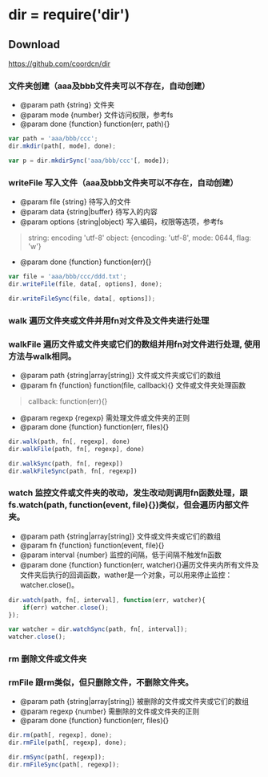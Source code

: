 # dir = require('dir')

## Download
https://github.com/coordcn/dir

### 文件夹创建（aaa及bbb文件夹可以不存在，自动创建）
+ @param path {string} 文件夹
+ @param mode {number} 文件访问权限，参考fs
+ @param done {function} function(err, path){}

```js
var path = 'aaa/bbb/ccc';
dir.mkdir(path[, mode], done);

var p = dir.mkdirSync('aaa/bbb/ccc'[, mode]);
```

### writeFile 写入文件（aaa及bbb文件夹可以不存在，自动创建）
+ @param file {string} 待写入的文件
+ @param data {string|buffer} 待写入的内容
+ @param options {string|object} 写入编码，权限等选项，参考fs
>  string: encoding 'utf-8'
>  object: {encoding: 'utf-8', mode: 0644, flag: 'w'}
+ @param done {function} function(err){}

```js
var file = 'aaa/bbb/ccc/ddd.txt';
dir.writeFile(file, data[, options], done);

dir.writeFileSync(file, data[, options]);
```

### walk 遍历文件夹或文件并用fn对文件及文件夹进行处理
### walkFile 遍历文件或文件夹或它们的数组并用fn对文件进行处理, 使用方法与walk相同。
+ @param path {string|array[string]} 文件或文件夹或它们的数组
+ @param fn {function} function(file, callback){} 文件或文件夹处理函数 
>  callback: function(err){}
+ @param regexp {regexp} 需处理文件或文件夹的正则
+ @param done {function} function(err, files){}

```js
dir.walk(path, fn[, regexp], done)
dir.walkFile(path, fn[, regexp], done)

dir.walkSync(path, fn[, regexp])
dir.walkFileSync(path, fn[, regexp])
```

### watch 监控文件或文件夹的改动，发生改动则调用fn函数处理，跟fs.watch(path, function(event, file){})类似，但会遍历内部文件夹。
+ @param path {string|array[string]} 文件或文件夹或它们的数组
+ @param fn {function} function(event, file){}
+ @param interval {number} 监控的间隔，低于间隔不触发fn函数
+ @param done {function} function(err, watcher){}遍历文件夹内所有文件及文件夹后执行的回调函数，wather是一个对象，可以用来停止监控：watcher.close()。

```js
dir.watch(path, fn[, interval], function(err, watcher){
    if(err) watcher.close();
});

var watcher = dir.watchSync(path, fn[, interval]);
watcher.close();
```

### rm 删除文件或文件夹
### rmFile 跟rm类似，但只删除文件，不删除文件夹。
+ @param path {string|array[string]} 被删除的文件或文件夹或它们的数组
+ @param regexp {number} 需删除的文件或文件夹的正则
+ @param done {function} function(err, files){} 

```js
dir.rm(path[, regexp], done);
dir.rmFile(path[, regexp], done);

dir.rmSync(path[, regexp]);
dir.rmFileSync(path[, regexp]);
```
